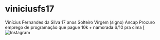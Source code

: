# viniciusfs17
Vinícius Fernandes da Silva
17 anos
Solteiro
Virgem (signo) 
Ancap
Procuro emprego de programação que pague 10k + namorada 6/10 pra cima 
[![Instagram](https://www.instagram.com/viniciusfernandesds?igsh=MXZjZHpzbjVmMGwxdg==/)

